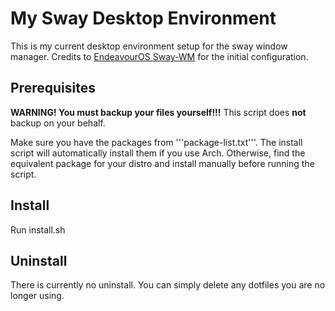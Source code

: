 # My Sway Desktop Environment
This is my current desktop environment setup for the sway window manager. Credits to [EndeavourOS Sway-WM](https://github.com/EndeavourOS-Community-Editions/sway) for the initial configuration.

## Prerequisites
**WARNING! You must backup your files yourself!!!** This script does **not** backup on your behalf.

Make sure you have the packages from '''package-list.txt'''. The install script will automatically install them if you use Arch. Otherwise, find the equivalent package for your distro and install manually before running the script.

## Install
Run install.sh

## Uninstall
There is currently no uninstall. You can simply delete any dotfiles you are no longer using.

